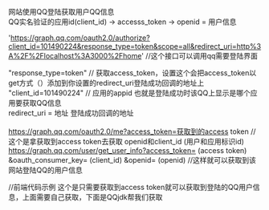 网站使用QQ登陆获取用户QQ信息 <br/> QQ实名验证的应用id(client_id) ->  accesss_token -> openid = 用户信息

'https://graph.qq.com/oauth2.0/authorize?client_id=101490224&response_type=token&scope=all&redirect_uri=http%3A%2F%2Flocalhost%3A3000%2Fhome'  //这个接口可以调用qq需要登陆界面

"response_type=token"  // 获取access_token，设置这个会把access_token以get方式（）添加到你设置的redirect_uri登陆成功回调的地址上 <br/>
"client_id=101490224" // 应用的appid  也就是登陆成功时该QQ上显示是哪个应用要获取QQ信息  <br/>
redirect_uri = 地址    登陆成功回调的地址 <br/>
<br/>
https://graph.qq.com/oauth2.0/me?access_token=获取到的access token    //这个是拿获取到access token去获取 openid和client_id  (用户和应用标识id)
<br/>
https://graph.qq.com/user/get_user_info?access_token= (access token)  &oauth_consumer_key= (client_id) &openid= (openid) //这样就可以获取到该网站登陆QQ的用户信息




//前端代码示例  这个是只需要获取到access token就可以获取到登陆的QQ用户信息，上面需要自己获取，下面是QQjdk帮我们获取


<!DOCTYPE html>
<html>
<head><title>qq_connect login demo</title>


<body>

<span id="a"> </span>
<script src="http://localhost:3000/static/js/jquery.min.js"></script>
<script src="http://connect.qq.com/qc_jssdk.js" data-appid="101490224" data-redirecturi="http://localhost:3000/home" charset="utf-8"></script>
<script>
$(function () {

    // jssdk初始化时会从url的hash里获取access_token，http://localhost:3000/home/params?#access_token=xxx
    // 或者直接把access_token传入进行初始化{btnId:'login-btn', access_token:'xxx'}
    QC.Login(   //qq登陆jssdk 
    //默认会添加一个QQ登陆图片到该id dom里（包含获取access_token的地址（qq需要登陆界面），配合上面script上写的data-appid="101490224" data-    redirecturi="http://localhost:3000/home"）
        {btnId:'a'},    
        function (reqData, opts) { 
        //如果当前路由后面为?#access_token=xx,QQjssdk就会检测到，如果access_token是正确的，这个方法就会被执行（回调的参数就是用户信息），上面默认添加就不生效了
            //根据返回数据，更换按钮显示状态方法
            //注意:传入此方法则需要自己渲染按钮
            var dom = document.getElementById(opts['btnId']),
                _logoutTemplate=[
                    //头像
                    '<span><img src="{figureurl}" class="{size_key}"/></span>',
                    //昵称
                    '<span>{nickname}</span>',
                    //退出
                    '<span><a href="javascript:QC.Login.signOut();">退出</a></span>'
                ].join("");
            dom && (dom.innerHTML = QC.String.format(_logoutTemplate, {   //往上面设置id的dom结构里加dom
                nickname : QC.String.escHTML(reqData.nickname), //做xss过滤
                figureurl : reqData.figureurl
            }));
			console.log(reqData)
        },
        function (opts) {
            console.log('QQ登录 注销成功 !')
        }
    )

    // 通过jssdk调用api
    // 具体参数请参考 => http://wiki.connect.qq.com/api%e5%88%97%e8%a1%a8
   
})
</script>
</body>




</html>

